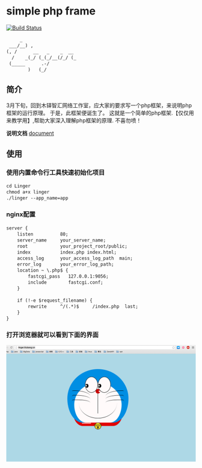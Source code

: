 # simple php frame

[![Build Status](https://travis-ci.org/iliubang/php_linger_framework.svg?branch=master)](https://travis-ci.org/iliubang/php_linger_framework)

```
     _
 ___/__) ,
(, /      __   _    _  __
  /    _(_/ (_(_/__(/_/ (_
 (_____      .-/
        )   (_/
```

## 简介

3月下旬，回到木铎智汇网络工作室，应大家的要求写一个php框架，来说明php框架的运行原理。
于是，此框架便诞生了。
这就是一个简单的php框架.【仅仅用来教学用】,帮助大家深入理解php框架的原理.
不喜勿喷！

**说明文档** [document](doc/README.md)

## 使用

### 使用内置命令行工具快速初始化项目

```
cd Linger
chmod a+x linger
./linger --app_name=app

```

### nginx配置

```
server {
    listen          80;
    server_name     your_server_name;
    root            your_project_root/public;
    index           index.php index.html;
    access_log      your_access_log_path  main;
    error_log       your_error_log_path;
    location ~ \.php$ {
        fastcgi_pass   127.0.0.1:9056;
        include        fastcgi.conf;
    }

    if (!-e $request_filename) {
        rewrite     ^/(.*)$     /index.php	last;
    }
}

```

### 打开浏览器就可以看到下面的界面

![snapshot/1.png](snapshot/1.png)



